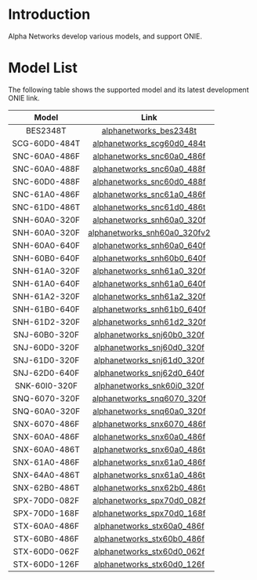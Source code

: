 # Introduction
Alpha Networks develop various models, and support ONIE.

# Model List
The following table shows the supported model and its latest development ONIE link.

| Model | Link |
|:-----:|:----:|
| BES2348T | [alphanetworks_bes2348t](https://github.com/opencomputeproject/onie/tree/master/machine/alphanetworks/alphanetworks_bes2348t) |
| SCG-60D0-484T | [alphanetworks_scg60d0_484t](https://github.com/opencomputeproject/onie/tree/master/machine/alphanetworks/alphanetworks_scg60d0_484t) |
| SNC-60A0-486F | [alphanetworks_snc60a0_486f](https://github.com/opencomputeproject/onie/tree/master/machine/alphanetworks/alphanetworks_snc60a0_486f) |
| SNC-60A0-488F | [alphanetworks_snc60a0_488f](https://github.com/opencomputeproject/onie/tree/master/machine/alphanetworks/alphanetworks_snc60a0_488f) |
| SNC-60D0-488F | [alphanetworks_snc60d0_488f](https://github.com/opencomputeproject/onie/tree/master/machine/alphanetworks/alphanetworks_snc60d0_488f) |
| SNC-61A0-486F | [alphanetworks_snc61a0_486f](https://github.com/opencomputeproject/onie/tree/master/machine/alphanetworks/alphanetworks_snc61a0_486f) |
| SNC-61D0-486T | [alphanetworks_snc61d0_486t](https://github.com/opencomputeproject/onie/tree/master/machine/alphanetworks/alphanetworks_snc61d0_486t) |
| SNH-60A0-320F | [alphanetworks_snh60a0_320f](https://github.com/opencomputeproject/onie/tree/master/machine/alphanetworks/alphanetworks_snh60a0_320f) |
| SNH-60A0-320F | [alphanetworks_snh60a0_320fv2](https://github.com/opencomputeproject/onie/tree/master/machine/alphanetworks/alphanetworks_snh60a0_320fv2) |
| SNH-60A0-640F | [alphanetworks_snh60a0_640f](https://github.com/opencomputeproject/onie/tree/master/machine/alphanetworks/alphanetworks_snh60a0_640f) |
| SNH-60B0-640F | [alphanetworks_snh60b0_640f](https://github.com/opencomputeproject/onie/tree/master/machine/alphanetworks/alphanetworks_snh60b0_640f) |
| SNH-61A0-320F | [alphanetworks_snh61a0_320f](https://github.com/opencomputeproject/onie/tree/master/machine/alphanetworks/alphanetworks_snh61a0_320f) |
| SNH-61A0-640F | [alphanetworks_snh61a0_640f](https://github.com/opencomputeproject/onie/tree/master/machine/alphanetworks/alphanetworks_snh61a0_640f) |
| SNH-61A2-320F | [alphanetworks_snh61a2_320f](https://github.com/opencomputeproject/onie/tree/master/machine/alphanetworks/alphanetworks_snh61a2_320f) |
| SNH-61B0-640F | [alphanetworks_snh61b0_640f](https://github.com/opencomputeproject/onie/tree/master/machine/alphanetworks/alphanetworks_snh61b0_640f) |
| SNH-61D2-320F | [alphanetworks_snh61d2_320f](https://github.com/opencomputeproject/onie/tree/master/machine/alphanetworks/alphanetworks_snh61d2_320f) |
| SNJ-60B0-320F | [alphanetworks_snj60b0_320f](https://github.com/opencomputeproject/onie/tree/master/machine/alphanetworks/alphanetworks_snj60b0_320f) |
| SNJ-60D0-320F | [alphanetworks_snj60d0_320f](https://github.com/opencomputeproject/onie/tree/master/machine/alphanetworks/alphanetworks_snj60d0_320f) |
| SNJ-61D0-320F | [alphanetworks_snj61d0_320f](https://github.com/opencomputeproject/onie/tree/master/machine/alphanetworks/alphanetworks_snj61d0_320f) |
| SNJ-62D0-640F | [alphanetworks_snj62d0_640f](https://github.com/opencomputeproject/onie/tree/master/machine/alphanetworks/alphanetworks_snj62d0_640f) |
| SNK-60I0-320F | [alphanetworks_snk60i0_320f](https://github.com/opencomputeproject/onie/tree/master/machine/alphanetworks/alphanetworks_snk60i0_320f) |
| SNQ-6070-320F | [alphanetworks_snq6070_320f](https://github.com/opencomputeproject/onie/tree/master/machine/alphanetworks/alphanetworks_snq6070_320f) |
| SNQ-60A0-320F | [alphanetworks_snq60a0_320f](https://github.com/opencomputeproject/onie/tree/master/machine/alphanetworks/alphanetworks_snq60a0_320f) |
| SNX-6070-486F | [alphanetworks_snx6070_486f](https://github.com/opencomputeproject/onie/tree/master/machine/alphanetworks/alphanetworks_snx6070_486f) |
| SNX-60A0-486F | [alphanetworks_snx60a0_486f](https://github.com/opencomputeproject/onie/tree/master/machine/alphanetworks/alphanetworks_snx60a0_486f) |
| SNX-60A0-486T | [alphanetworks_snx60a0_486t](https://github.com/opencomputeproject/onie/tree/master/machine/alphanetworks/alphanetworks_snx60a0_486t) |
| SNX-61A0-486F | [alphanetworks_snx61a0_486f](https://github.com/opencomputeproject/onie/tree/master/machine/alphanetworks/alphanetworks_snx61a0_486f) |
| SNX-64A0-486T | [alphanetworks_snx61a0_486t](https://github.com/opencomputeproject/onie/tree/master/machine/alphanetworks/alphanetworks_snx61a0_486t) |
| SNX-62B0-486T | [alphanetworks_snx62b0_486t](https://github.com/opencomputeproject/onie/tree/master/machine/alphanetworks/alphanetworks_snx62b0_486t) |
| SPX-70D0-082F | [alphanetworks_spx70d0_082f](https://github.com/opencomputeproject/onie/tree/master/machine/alphanetworks/alphanetworks_spx70d0_082f) |
| SPX-70D0-168F | [alphanetworks_spx70d0_168f](https://github.com/opencomputeproject/onie/tree/master/machine/alphanetworks/alphanetworks_spx70d0_168f) |
| STX-60A0-486F | [alphanetworks_stx60a0_486f](https://github.com/opencomputeproject/onie/tree/master/machine/alphanetworks/alphanetworks_stx60a0_486f) |
| STX-60B0-486F | [alphanetworks_stx60b0_486f](https://github.com/opencomputeproject/onie/tree/master/machine/alphanetworks/alphanetworks_stx60b0_486f) |
| STX-60D0-062F | [alphanetworks_stx60d0_062f](https://github.com/opencomputeproject/onie/tree/master/machine/alphanetworks/alphanetworks_stx60d0_062f) |
| STX-60D0-126F | [alphanetworks_stx60d0_126f](https://github.com/opencomputeproject/onie/tree/master/machine/alphanetworks/alphanetworks_stx60d0_126f) |

